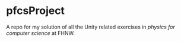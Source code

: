 # pfcsProject

A repo for my solution of all the Unity related exercises in _physics for computer science_ at FHNW.
